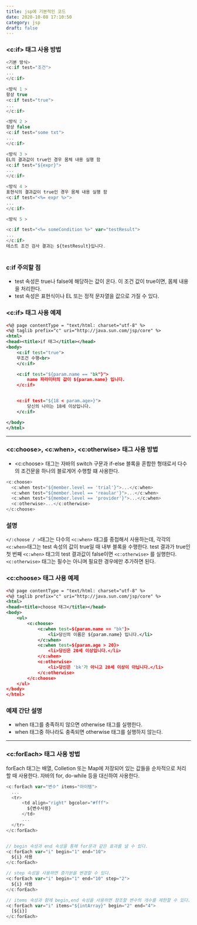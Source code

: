 ```yaml
---
title: jsp에 기본적인 코드
date: 2020-10-08 17:10:50
category: jsp
draft: false
---
```


### <c:if> 태그 사용 방법

```javascript
<기본 방식>
<c:if test="조건">
...
</c:if>

<방식 1 >
항상 true
<c:if test="true">
...
</c:if>

<방식 2 >
항상 false
<c:if test="some txt">
...
</c:if>

<방식 3 >
EL의 결과값이 true인 경우 몸체 내용 실행 함
<c:if test="${expr}">
...
</c:if>

<방식 4 >
표현식의 결과값이 true인 경우 몸체 내용 실행 함
<c:if test="<%= expr %>">
...
</c:if>

<방식 5 >

<c:if test="<%= someCondition %>" var="testResult">
...
</c:if>
테스트 조건 검사 결과는 ${testResult}입니다.



```

### c:if 주의할 점

- test 속성은 true나 false에 해당하는 값이 온다. 이 조건 값이 true이면, 몸체 내용을 처리한다.
- test 속성은 표현식이나 EL 또는 정적 문자열을 값으로 가질 수 있다.

### <c:if> 태그 사용 예제

```xml
<%@ page contentType = "text/html: charset="utf-8" %>
<%@ taglib prefix="c" uri="http://java.sun.com/jsp/core" %>
<html>
<head><title>if 태그</title></head>
<body>
    <c:if test="true">
    무조건 수행<br>
    </c:if>

    <c:if test="${param.name == "bk"}">
        name 파라미터의 값이 ${param.name} 입니다.
    </c:if>


    <c:if test="${18 < param.age>}">
        당신의 나이는 18세 이상입니다.
    </c:if>

</body>
</html>

```

---

### <c:choose>, <c:when>, <c:otherwise> 태그 사용 방법

- <c:choose> 태그는 자바의 switch 구문과 if-else 블록을 혼합한 형태로서 다수의 조건문을 하나의 블로게어 수행할 떄 사용한다.

```javascript
<c:choose>
  <c:when test="${member.level == 'trial'}">...</c:when>
  <c:when test="${member.level == 'reaular'}">...</c:when>
  <c:when test="${member.level == 'provider'}">...</c:when>
  <c:otherwise>...</c:otherwise>
</c:choose>
```

### 설명

`</:choose / >`태그는 다수의 `<c:when>` 태그를 중첩해서 사용하는데, 각각의 `<c:when>`태그는 test 속성의 값이 true일 때 내부 블록을 수행한다. test 결과가 true인 첫 번째 `<c:when>` 태그의 test 결과값이 false이면 `<c:otherwise>` 를 실행한다. `<c:otherwise>` 태그는 필수는 아니며 필요한 경우에만 추가하면 된다.

### <c:choose> 태그 사용 예제

```xml
<%@ page contentType = "text/html: charset="utf-8" %>
<%@ taglib prefix="c" uri="http://java.sun.com/jsp/core" %>
<html>
<head><title>choose 태그</title></head>
<body>
    <ul>
        <c:choose>
            <c:when test=${param.name == "bk"}>
                <li>당신의 이름은 ${param.name} 입니다.</li>
            </c:when>
            <c:when test=${param.age > 20}>
                <li>당신은 20세 이상입니다.</li>
            </c:when>
            <c:otherwise>
                <li>당신은 'bk'가 아니고 20세 이상이 아닙니다.</li>
            </c:otherwise>
        </c:choose>
    </ul>
</body>
</html>

```

### 예제 간단 설명

- when 태그를 충족하지 않으면 otherwise 태그를 실행한다.
- when 태그중 하나라도 충족되면 otherwise 태그를 실행하지 않는다.

---

### <c:forEach> 태그 사용 방법

forEach 태그는 배열, Colletion 또는 Map에 저장되어 있는 값들을 순차적으로 처리 할 때 사용한다.
자바의 for, do-while 등을 대신하여 사용한다.

```javascript
<c:forEach var="변수" items="아이템">
  ...
  <tr>
      <td align="right" bgcolor="#fff">
        ${변수사용}
      </td>
      ...
  </tr>
</c:forEach>


// begin 속성과 end 속성을 통해 for문과 같은 효과를 낼 수 있다.
<c:forEach var="i" begin="1" end="10">
  ${i} 사용
</c:forEach>

// step 속성을 사용하면 증가분을 변경할 수 있다.
<c:forEach var="i" begin="1" end="10" step="2">
  ${i} 사용
</c:forEach>

// items 속성과 함께 begin,end 속성을 사용하면 참조할 변수의 개수를 제한할 수 있다.
<c:forEach var="i" items="${intArray}" begin="2" end="4">
  [${i}]
</c:forEach>

```

